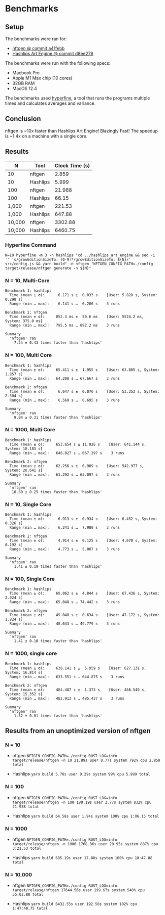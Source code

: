 # Benchmarks

## Setup

The benchmarks were ran for:

- [nftgen @ commit a41febb](https://github.com/jaeaster/nftgen/tree/a41febbaf7f933bf34cabc76a6193c2d232173fa)
- [Hashlips Art Engine @ commit d8ee279](https://github.com/HashLips/hashlips_art_engine/tree/d8ee279043d2d4a8de3bdfac0d89d0e966fb04a2)

The benchmarks were run with the following specs:

- Macbook Pro
- Apple M1 Max chip (10 cores)
- 32GB RAM
- MacOS 12.4

The benchmarks used [hyperfine](https://github.com/sharkdp/hyperfine), a tool that runs the programs multiple times and calculates averages and variance.

## Conclusion

nftgen is ~10x faster than Hashlips Art Engine! Blazingly Fast!
The speedup is ~1.4x on a machine with a single core.

## Results

| N      | Tool     | Clock Time (s) |
| ------ | -------- | -------------- |
| 10     | nftgen   | 2.859          |
| 10     | Hashlips | 5.999          |
| 100    | nftgen   | 21.988         |
| 100    | Hashlips | 66.15          |
| 1,000  | nftgen   | 221.53         |
| 1,000  | Hashlips | 647.88         |
| 10,000 | nftgen   | 3302.88        |
| 10,000 | Hashlips | 6460.75        |

### Hyperfine Command

`N=10 hyperfine -m 3 -n hashlips "cd ../hashlips_art_engine && sed -i '' 's/growEditionSizeTo: [0-9]*/growEditionSizeTo: ${N}/' src/config.js && yarn build" -n nftgen "NFTGEN_CONFIG_PATH=./config target/release/nftgen generate -n ${N}"`

### N = 10, Multi-Core

```
Benchmark 1: hashlips
  Time (mean ± σ):      6.171 s ±  0.033 s    [User: 5.828 s, System: 0.298 s]
  Range (min … max):    6.141 s …  6.206 s    3 runs

Benchmark 2: nftgen
  Time (mean ± σ):     852.3 ms ±  50.6 ms    [User: 5524.2 ms, System: 375.0 ms]
  Range (min … max):   795.5 ms … 892.2 ms    3 runs

Summary
  'nftgen' ran
    7.24 ± 0.43 times faster than 'hashlips'
```

### N = 100, Multi Core

```
Benchmark 1: hashlips
  Time (mean ± σ):     65.411 s ±  1.955 s    [User: 63.805 s, System: 1.957 s]
  Range (min … max):   64.208 s … 67.667 s    3 runs

Benchmark 2: nftgen
  Time (mean ± σ):      6.647 s ±  0.076 s    [User: 53.353 s, System: 2.304 s]
  Range (min … max):    6.560 s …  6.695 s    3 runs

Summary
  'nftgen' ran
    9.84 ± 0.31 times faster than 'hashlips'
```

### N = 1000, Multi Core

```
Benchmark 1: hashlips
  Time (mean ± σ):     653.654 s ± 11.926 s    [User: 641.144 s, System: 18.183 s]
  Range (min … max):   646.027 s … 667.397 s    3 runs

Benchmark 2: nftgen
  Time (mean ± σ):     62.256 s ±  0.909 s    [User: 542.977 s, System: 20.641 s]
  Range (min … max):   61.292 s … 63.097 s    3 runs

Summary
  'nftgen' ran
   10.50 ± 0.25 times faster than 'hashlips'
```

### N = 10, Single Core

```
Benchmark 1: hashlips
  Time (mean ± σ):      6.913 s ±  0.934 s    [User: 6.452 s, System: 0.326 s]
  Range (min … max):    6.241 s …  7.980 s    3 runs

Benchmark 2: nftgen
  Time (mean ± σ):      4.914 s ±  0.125 s    [User: 4.670 s, System: 0.192 s]
  Range (min … max):    4.773 s …  5.007 s    3 runs

Summary
  'nftgen' ran
    1.41 ± 0.19 times faster than 'hashlips'
```

### N = 100, Single Core

```
Benchmark 1: hashlips
  Time (mean ± σ):     69.062 s ±  4.844 s    [User: 67.436 s, System: 2.024 s]
  Range (min … max):   65.048 s … 74.442 s    3 runs

Benchmark 2: nftgen
  Time (mean ± σ):     49.048 s ±  0.634 s    [User: 47.172 s, System: 1.824 s]
  Range (min … max):   48.643 s … 49.779 s    3 runs

Summary
  'nftgen' ran
    1.41 ± 0.10 times faster than 'hashlips'
```

### N = 1000, single core

```
Benchmark 1: hashlips
  Time (mean ± σ):     638.141 s ±  5.959 s    [User: 627.131 s, System: 16.814 s]
  Range (min … max):   633.551 s … 644.875 s    3 runs

Benchmark 2: nftgen
  Time (mean ± σ):     484.487 s ±  1.373 s    [User: 468.549 s, System: 15.352 s]
  Range (min … max):   482.913 s … 485.437 s    3 runs

Summary
  'nftgen' ran
    1.32 ± 0.01 times faster than 'hashlips'
```

## Results from an unoptimized version of nftgen

### N = 10

- nftgen
  `NFTGEN_CONFIG_PATH=./config RUST_LOG=info target/release/nftgen -n 10 21.89s user 0.77s system 792% cpu 2.859 total`

- Hashlips
  `yarn build 5.70s user 0.29s system 99% cpu 5.999 total`

### N = 100

- nftgen
  `NFTGEN_CONFIG_PATH=./config RUST_LOG=info target/release/nftgen -n 100 180.19s user 2.77s system 832% cpu 21.988 total`

- Hashlips
  `yarn build 64.58s user 1.94s system 100% cpu 1:06.15 total`

### N = 1000

- nftgen
  `NFTGEN_CONFIG_PATH=./config RUST_LOG=info target/release/nftgen -n 1000 1768.36s user 20.95s system 887% cpu 3:21.53 total`

- Hashlips
  `yarn build 635.19s user 17.88s system 100% cpu 10:47.88 total`

### N = 10,000

- nftgen
  `NFTGEN_CONFIG_PATH=./config RUST_LOG=info target/release/nftgen 17644.56s user 199.67s system 540% cpu 55:02.88 total`

- Hashlips
  `yarn build 6432.55s user 192.58s system 102% cpu 1:47:40.75 total`
